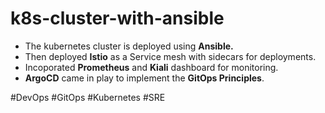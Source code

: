 # k8s-cluster-with-ansible


- The kubernetes cluster is deployed using **Ansible.**
- Then deployed **Istio** as a Service mesh with sidecars for deployments.
- Incoporated **Prometheus** and **Kiali** dashboard for monitoring.
- **ArgoCD** came in play to implement the **GitOps Principles**.

#DevOps
#GitOps
#Kubernetes
#SRE



